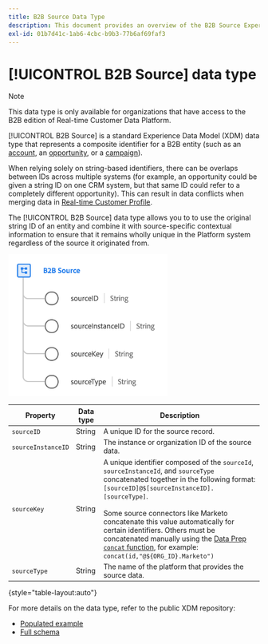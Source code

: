 ```yaml
---
title: B2B Source Data Type
description: This document provides an overview of the B2B Source Experience Data Model (XDM) data type.
exl-id: 01b7d41c-1ab6-4cbc-b9b3-77b6af69faf3
---
```

# [!UICONTROL B2B Source] data type

>[!NOTE]
>
>This data type is only available for organizations that have access to the B2B edition of Real-time Customer Data Platform.

[!UICONTROL B2B Source] is a standard Experience Data Model (XDM) data type that represents a composite identifier for a B2B entity (such as an [account](../classes/b2b/business-account.md), an [opportunity](../classes/b2b/business-opportunity.md), or a [campaign](../classes/b2b/business-campaign.md)).

When relying solely on string-based identifiers, there can be overlaps between IDs across multiple systems (for example, an opportunity could be given a string ID on one CRM system, but that same ID could refer to a completely different opportunity). This can result in data conflicts when merging data in [Real-time Customer Profile](../../profile/home.md).

The [!UICONTROL B2B Source] data type allows you to to use the original string ID of an entity and combine it with source-specific contextual information to ensure that it remains wholly unique in the Platform system regardless of the source it originated from.

![B2B Source Structure](../images/data-types/b2b-source.png)

| Property | Data type | Description |
| --- | --- | --- |
| `sourceID` | String | A unique ID for the source record. |
| `sourceInstanceID` | String | The instance or organization ID of the source data. |
| `sourceKey` | String | A unique identifier composed of the `sourceId`, `sourceInstanceId`, and `sourceType` concatenated together in the following format: `[sourceID]@$[sourceInstanceID].[sourceType]`.<br><br>Some source connectors like Marketo concatenate this value automatically for certain identifiers. Others must be concatenated manually using the [Data Prep `concat` function](../../data-prep/functions.md#string), for example: `concat(id,"@${ORG_ID}.Marketo")` |
| `sourceType` | String | The name of the platform that provides the source data. |

{style="table-layout:auto"}

For more details on the data type, refer to the public XDM repository:

* [Populated example](https://github.com/adobe/xdm/blob/master/components/datatypes/b2b/b2b-source.example.1.json)
* [Full schema](https://github.com/adobe/xdm/blob/master/components/datatypes/b2b/b2b-source.schema.json)
